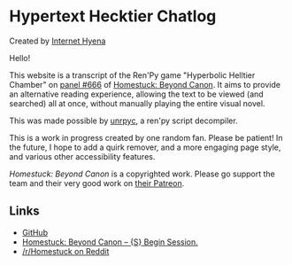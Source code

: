 # Hypertext Hecktier Chatlog

Created by [Internet Hyena](https://mozzlebop.neocities.org/)

Hello!

This website is a transcript of the Ren'Py game "Hyperbolic Helltier Chamber" on [panel #666](https://beyondcanon.com/story/666) of [Homestuck: Beyond Canon](https://beyondcanon.com/). It aims to provide an alternative reading experience, allowing the text to be viewed (and searched) all at once, without manually playing the entire visual novel.

This was made possible by [unrpyc](https://github.com/CensoredUsername/unrpyc), a ren'py script decompiler.

This is a work in progress created by one random fan. Please be patient! In the future, I hope to add a quirk remover, and a more engaging page style, and various other accessibility features. 

*Homestuck: Beyond Canon* is a copyrighted work. Please go support the team and their very good work on [their Patreon](https://www.patreon.com/homestuck).

## Links

* [GitHub](https://github.com/Internet-Hyena/hypertext-hecktier-chatlog)
* [Homestuck: Beyond Canon – {S} Begin Session.](https://beyondcanon.com/story/666)
* [/r/Homestuck on Reddit](https://old.reddit.com/r/Homestuck)